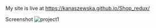 My site is live at
https://kanaszewska.github.io/Shop_redux/

Screenshot
![project1](https://user-images.githubusercontent.com/106904594/201994025-ed197d27-c893-4b17-81c4-a836106801ab.jpg)
